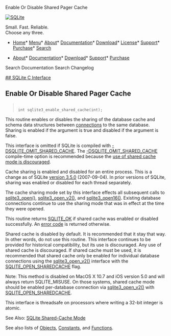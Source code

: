 




Enable Or Disable Shared Pager Cache




[![SQLite](../images/sqlite370_banner.gif)](../index.html)


Small. Fast. Reliable.  
Choose any three.


* [Home](../index.html)* [Menu](javascript:void(0))* [About](../about.html)* [Documentation](../docs.html)* [Download](../download.html)* [License](../copyright.html)* [Support](../support.html)* [Purchase](../prosupport.html)* [Search](javascript:void(0))




* [About](../about.html)* [Documentation](../docs.html)* [Download](../download.html)* [Support](../support.html)* [Purchase](../prosupport.html)






Search Documentation
Search Changelog









[## SQLite C Interface](../c3ref/intro.html)
## Enable Or Disable Shared Pager Cache




> ```
> 
> int sqlite3_enable_shared_cache(int);
> 
> ```



This routine enables or disables the sharing of the database cache
and schema data structures between [connections](../c3ref/sqlite3.html)
to the same database. Sharing is enabled if the argument is true
and disabled if the argument is false.


This interface is omitted if SQLite is compiled with
[\-DSQLITE\_OMIT\_SHARED\_CACHE](../compile.html#omit_shared_cache). The [\-DSQLITE\_OMIT\_SHARED\_CACHE](../compile.html#omit_shared_cache)
compile\-time option is recommended because the
[use of shared cache mode is discouraged](../sharedcache.html#dontuse).


Cache sharing is enabled and disabled for an entire process.
This is a change as of SQLite [version 3\.5\.0](../releaselog/3_5_0.html) (2007\-09\-04\).
In prior versions of SQLite,
sharing was enabled or disabled for each thread separately.


The cache sharing mode set by this interface effects all subsequent
calls to [sqlite3\_open()](../c3ref/open.html), [sqlite3\_open\_v2()](../c3ref/open.html), and [sqlite3\_open16()](../c3ref/open.html).
Existing database connections continue to use the sharing mode
that was in effect at the time they were opened.


This routine returns [SQLITE\_OK](../rescode.html#ok) if shared cache was enabled or disabled
successfully. An [error code](../rescode.html) is returned otherwise.


Shared cache is disabled by default. It is recommended that it stay
that way. In other words, do not use this routine. This interface
continues to be provided for historical compatibility, but its use is
discouraged. Any use of shared cache is discouraged. If shared cache
must be used, it is recommended that shared cache only be enabled for
individual database connections using the [sqlite3\_open\_v2()](../c3ref/open.html) interface
with the [SQLITE\_OPEN\_SHAREDCACHE](../c3ref/c_open_autoproxy.html) flag.


Note: This method is disabled on MacOS X 10\.7 and iOS version 5\.0
and will always return SQLITE\_MISUSE. On those systems,
shared cache mode should be enabled per\-database connection via
[sqlite3\_open\_v2()](../c3ref/open.html) with [SQLITE\_OPEN\_SHAREDCACHE](../c3ref/c_open_autoproxy.html).


This interface is threadsafe on processors where writing a
32\-bit integer is atomic.


See Also: [SQLite Shared\-Cache Mode](../sharedcache.html)


See also lists of
 [Objects](../c3ref/objlist.html),
 [Constants](../c3ref/constlist.html), and
 [Functions](../c3ref/funclist.html).


